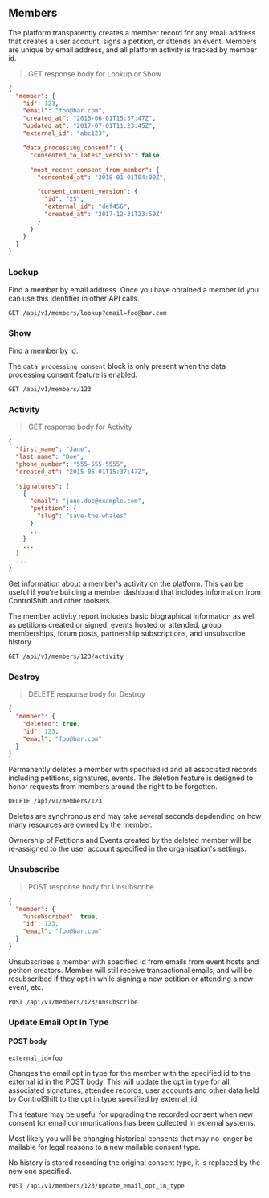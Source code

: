 ## Members

The platform transparently creates a member record for any email address that creates a user account, signs a petition, or attends an event. Members are unique by email address, and all 
platform activity is tracked by member id.  

> GET response body for Lookup or Show

```json
{
  "member": {
    "id": 123,
    "email": "foo@bar.com",
    "created_at": "2015-06-01T15:37:47Z",
    "updated_at": "2017-07-01T11:23:45Z",
    "external_id": "abc123",

    "data_processing_consent": {
      "consented_to_latest_version": false,

      "most_recent_consent_from_member": {
        "consented_at": "2018-01-01T04:00Z",

        "consent_content_version": {
          "id": "25",
          "external_id": "def456",
          "created_at": "2017-12-31T23:59Z"
        }
      }
    }
  }
}
```

### Lookup

Find a member by email address. Once you have obtained a member id you can use this identifier in other API calls. 

`GET /api/v1/members/lookup?email=foo@bar.com`



### Show

Find a member by id.

The `data_processing_consent` block is only present when the data processing consent feature is enabled.

`GET /api/v1/members/123`



### Activity

> GET response body for Activity

```json
{
  "first_name": "Jane",
  "last_name": "Doe",
  "phone_number": "555-555-5555",
  "created_at": "2015-06-01T15:37:47Z",

  "signatures": [
    {
      "email": "jane.doe@example.com",
      "petition": {
        "slug": "save-the-whales"
      }
      ...
    }
    ...
  ]
  ...
}
```

Get information about a member's activity on the platform. This can be useful if you're building a member dashboard that includes information from ControlShift and other toolsets.

The member activity report includes basic biographical information as well as petitions created or signed, events hosted or attended, group memberships, forum posts, partnership subscriptions, and unsubscribe history.

`GET /api/v1/members/123/activity`



### Destroy

> DELETE response body for Destroy

```json
{
  "member": {
    "deleted": true, 
    "id": 123,
    "email": "foo@bar.com"
  }
}
```

Permanently deletes a member with specified id and all associated records including petitions, signatures, events. The deletion feature is designed to honor requests from members around the right to be forgotten.

`DELETE /api/v1/members/123`

Deletes are synchronous and may take several seconds depdending on how many resources are owned by the member. 

Ownership of Petitions and Events created by the deleted member will be re-assigned to the user account specified in the organisation's settings. 



### Unsubscribe

> POST response body for Unsubscribe

```json
{
  "member": {
    "unsubscribed": true, 
    "id": 123,
    "email": "foo@bar.com"
  }
}
```

Unsubscribes a member with specified id from emails from event hosts and petiton creators. Member will still receive transactional emails, and will be resubscribed if they opt in while signing a new petition or attending a new event, etc. 

`POST /api/v1/members/123/unsubscribe`


### Update Email Opt In Type

#### POST body 

`external_id=foo`

Changes the email opt in type for the member with the specified id to the external id in the POST body. This will update the opt in type for
all associated signatures, attendee records, user accounts and other data held by ControlShift to the opt in type specified by external_id. 

This feature may be useful for upgrading the recorded consent when new consent for email communications has been collected in external systems. 

Most likely you will be changing historical consents that may no longer be mailable for legal reasons to a new mailable consent type. 

No history is stored recording the original consent type, it is replaced by the new one specified.

`POST /api/v1/members/123/update_email_opt_in_type`
